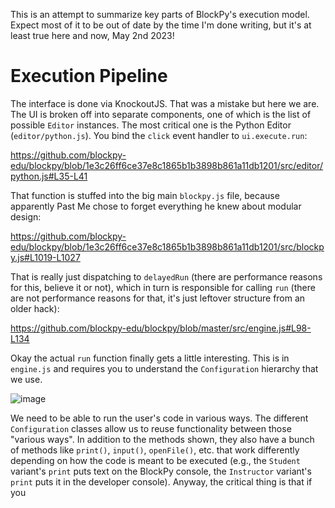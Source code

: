 This is an attempt to summarize key parts of BlockPy's execution model. Expect most of it to be out of date by the time I'm done writing, but it's at least true here and now, May 2nd 2023!

# Execution Pipeline

The interface is done via KnockoutJS. That was a mistake but here we are. The UI is broken off into separate components, one of which is the list of possible `Editor` instances. The most critical one is the Python Editor (`editor/python.js`). You bind the `click` event handler to `ui.execute.run`:

https://github.com/blockpy-edu/blockpy/blob/1e3c26ff6ce37e8c1865b1b3898b861a11db1201/src/editor/python.js#L35-L41

That function is stuffed into the big main `blockpy.js` file, because apparently Past Me chose to forget everything he knew about modular design:

https://github.com/blockpy-edu/blockpy/blob/1e3c26ff6ce37e8c1865b1b3898b861a11db1201/src/blockpy.js#L1019-L1027

That is really just dispatching to `delayedRun` (there are performance reasons for this, believe it or not), which in turn is responsible for calling `run` (there are not performance reasons for that, it's just leftover structure from an older hack):

https://github.com/blockpy-edu/blockpy/blob/master/src/engine.js#L98-L134

Okay the actual `run` function finally gets a little interesting. This is in `engine.js` and requires you to understand the `Configuration` hierarchy that we use.

![image](https://user-images.githubusercontent.com/897227/235737132-08fa2911-1ccb-4ea4-87ba-f9af884cb5b4.png)

We need to be able to run the user's code in various ways. The different `Configuration` classes allow us to reuse functionality between those "various ways". In addition to the methods shown, they also have a bunch of methods like `print()`, `input()`, `openFile()`, etc. that work differently depending on how the code is meant to be executed (e.g., the `Student` variant's `print` puts text on the BlockPy console, the `Instructor` variant's `print` puts it in the developer console). Anyway, the critical thing is that if you 
